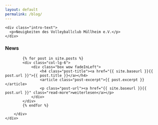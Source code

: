 ```yaml
---
layout: default
permalink: /blog/
---
```


<!--===== Intro =====-->
  <section id="intro">

    <div class="intro-text">
      <p>Neuigkeiten des Volleyballclub Müllheim e.V.</p>
    </div>

  </section>
<!--===== #intro =====-->

<main id="main">
    
<!--===== News =====-->
<section id="news" class="section-bg">
    <div class="container">
        <div class="section-header">
            <h3 class="section-title">News</h3>
            <span class="section-divider"></span>
            <p class="section-description"></p>
        </div>
        <div class="row newsposts">

            {% for post in site.posts %}
            <div class="col-lg-6">
                <div class="box wow fadeInLeft">
                    <h4 class="post-title"><a href="{{ site.baseurl }}{{ post.url }}">{{ post.title }}</a></h4>
                    <article class="post-excerpt">{{ post.excerpt }}</article>
                    <p class="post-url"><a href="{{ site.baseurl }}{{ post.url }}" class="read-more">weiterlesen</a></p>
                </div>
            </div>
            {% endfor %}

        </div>
    </div>
</section>
<!--===== #news =====-->

</main>
